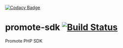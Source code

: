 [![Codacy Badge](https://api.codacy.com/project/badge/Grade/b4912fae0f7d4ee2bb84c79429135e9e)](https://www.codacy.com/app/snagshout/promote-sdk?utm_source=github.com&utm_medium=referral&utm_content=snagshout/promote-sdk&utm_campaign=badger)
# promote-sdk [![Build Status](https://travis-ci.org/snagshout/promote-sdk.svg?branch=master)](https://travis-ci.org/snagshout/promote-sdk)
Promote PHP SDK
